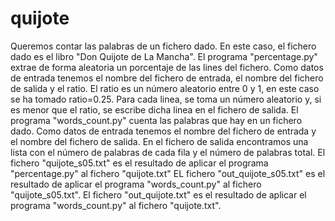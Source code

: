 # quijote
Queremos contar las palabras de un fichero dado. En este caso, el fichero dado es el libro "Don Quijote de La Mancha".
El programa "percentage.py" extrae de forma aleatoria un porcentaje de las lines del fichero. Como datos de entrada tenemos el nombre del fichero de entrada, el nombre del fichero de salida y el ratio. El ratio es un número aleatorio entre 0 y 1, en este caso se ha tomado ratio=0.25. Para cada linea, se toma un número aleatorio y, si es menor que el ratio, se escribe dicha linea en el fichero de salida.
El programa "words_count.py" cuenta las palabras que hay en un fichero dado. Como datos de entrada tenemos el nombre del fichero de entrada y el nombre del fichero de salida. En el fichero de salida encontramos una lista con el número de palabras de cada fila y el número de palabras total.
El fichero "quijote_s05.txt" es el resultado de aplicar el programa "percentage.py" al fichero "quijote.txt"
EL fichero "out_quijote_s05.txt" es el resultado de aplicar el programa "words_count.py" al fichero "quijote_s05.txt".
El fichero "out_quijote.txt" es el resultado de aplicar el programa "words_count.py" al fichero "quijote.txt".
